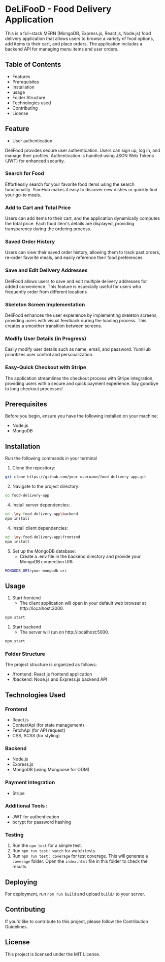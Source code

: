 # DeLiFooD - Food Delivery Application

This is a full-stack MERN (MongoDB, Express.js, React.js, Node.js) food delivery application that allows users to browse a variety of food options, add items to their cart, and place orders. The application includes a backend API for managing menu items and user orders.


## Table of Contents

- Features
- Prerequisites
- Installation
- usage
- Folder Structure
- Technologies used
- Contributing
- License

## Feature  

- User authentication

DeliFood provides secure user authentication. Users can sign up, log in, and manage their profiles. Authentication is handled using JSON Web Tokens (JWT) for enhanced security.

### Search for Food 
Effortlessly search for your favorite food items using the search functionality. YumHub makes it easy to discover new dishes or quickly find your go-to meals.

### Add to Cart and Total Price
Users can add items to their cart, and the application dynamically computes the total price. Each food item's details are displayed, providing transparency during the ordering process.

### Saved Order History
Users can view their saved order history, allowing them to track past orders, re-order favorite meals, and easily reference their food preferences

### Save and Edit Delivery Addresses
DeliFood allows users to save and edit multiple delivery addresses for added convenience. This feature is especially useful for users who frequently order from different locations

### Skeleton Screen Implementation
DeliFood enhances the user experience by implementing skeleton screens, providing users with visual feedback during the loading process. This creates a smoother transition between screens.

### Modify User Details (in Progress)
Easily modify user details such as name, email, and password. YumHub prioritizes user control and personalization.

### Easy-Quick Checkout with Stripe
The application streamlines the checkout process with Stripe integration, providing users with a secure and quick payment experience. Say goodbye to long checkout processes!


## Prerequisites

Before you begin, ensure you have the following installed on your machine:
- Node.js
- MongoDB

## Installation

Run the following commands in your terminal


1. Clone the repository:
```bash
git clone https://github.com/your-username/food-delivery-app.git
```
2. Navigate to the project directory:
```bash
cd food-delivery-app
```
   
4. Install server dependencies:
```bash
cd .\my-food-delivery-app\backend
npm install
```

4. Install client dependencies:
```bash
cd .\my-food-delivery-app\frontend
npm install
```

5. Set up the MongoDB database:
   - Create a .env file in the backend directory and provide your MongoDB connection URI:
```bash
MONGODB_URI=your-mongodb-uri
```

## Usage
1. Start frontend
   - The client application will open in your default web browser at http://localhost:3000.
```bash
npm start
```
1. Start backend
   - The server will run on http://localhost:5000.
```bash
npm start
```

### Folder Structure 

The project structure is organized as follows:

- /frontend: React.js frontend application
- /backend: Node.js and Express.js backend API

## Technologies Used 

### Frontend 
- React.js
- ContextApi (for state management)
- FetchApi (for API request)
- CSS, SCSS (for styling)
### Backend
- Node.js
- Express.js
- MongoDB (using Mongoose for ODM)

### Payment Integration
- Stripe

### Additional Tools :
-   JWT for authentication
-   bcrypt for password hashing

### Testing

1. Run the `npm test` for a simple test.
2. Run `npm run test: watch` for watch tests.
3. Run `npm run test: coverage` for test coverage. This will generate a `coverage` folder. Open the `index.html` file in this folder to check the results.

## Deploying

For deployment, run `npm run build` and upload `build/` to your server.

## Contributing 
If you'd like to contribute to this project, please follow the Contribution Guidelines.

## License

This project is licensed under the MIT License.




